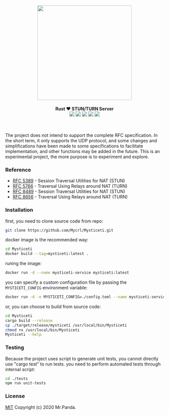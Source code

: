 <h1 align="center">
    <img src="./material/logo.svg" width="300px"/>
</h1>
<div align="center">
    <strong>Rust ❤️ STUN/TURN Server</strong>
</div>
<div align="center">
    <img src="https://img.shields.io/github/workflow/status/Mycrl/Mysticeti/Mysticeti Tests"/>
    <img src="https://img.shields.io/github/languages/top/Mycrl/Mysticeti"/>
    <img src="https://img.shields.io/github/license/Mycrl/Mysticeti"/>
    <img src="https://img.shields.io/github/issues/Mycrl/Mysticeti"/>
    <img src="https://img.shields.io/github/stars/Mycrl/Mysticeti"/>
</div>
<br/>
<br/>

The project does not intend to support the complete RFC specification. In the short term, it only supports the UDP protocol, and some changes and simplifications have been made to some specifications to facilitate implementation, and other functions may be added in the future. This is an experimental project, the more purpose is to experiment and explore.


### Reference

- [RFC 5389](https://tools.ietf.org/html/rfc5389) - Session Traversal Utilities for NAT (STUN)
- [RFC 5766](https://tools.ietf.org/html/rfc5766) - Traversal Using Relays around NAT (TURN)
- [RFC 8489](https://tools.ietf.org/html/rfc8489) - Session Traversal Utilities for NAT (STUN)
- [RFC 8656](https://tools.ietf.org/html/rfc8656) -  Traversal Using Relays around NAT (TURN)


### Installation

first, you need to clone source code from repo:
```bash
git clone https://github.com/Mycrl/Mysticeti.git
```

docker image is the recommended way:
```bash
cd Mysticeti
docker build --tag=mysticeti:latest .
```

runing the image:
```bash
docker run -d --name mysticeti-service mysticeti:latest 
```

you can specify a custom configuration file by passing the `MYSTICETI_CONFIG` environment variable:
```bash
docker run -d -e MYSTICETI_CONFIG=./config.toml --name mysticeti-service mysticeti:latest 
```

or, you can choose to build from source code:
```bash
cd Mysticeti
cargo build --release
cp ./target/release/mysticeti /usr/local/bin/Mysticeti
chmod +x /usr/local/bin/Mysticeti
Mysticeti --help
```

### Testing

Because the project uses script to generate unit tests, you cannot directly use "cargo test" to run tests. you need to perform automated tests through internal script:
```bash
cd ./tests
npm run unit-tests
```

### License
[MIT](./LICENSE)
Copyright (c) 2020 Mr.Panda.
